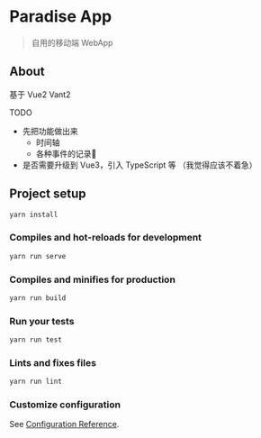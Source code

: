 # Paradise App

> 自用的移动端 WebApp

## About

基于 Vue2 Vant2  

TODO

- 先把功能做出来
  - 时间轴
  - 各种事件的记录📝
- 是否需要升级到 Vue3，引入 TypeScript 等 （我觉得应该不着急）

## Project setup

```bash
yarn install
```

### Compiles and hot-reloads for development

```bash
yarn run serve
```

### Compiles and minifies for production

```bash
yarn run build
```

### Run your tests

```bash
yarn run test
```

### Lints and fixes files

```bash
yarn run lint
```

### Customize configuration

See [Configuration Reference](https://cli.vuejs.org/config/).
